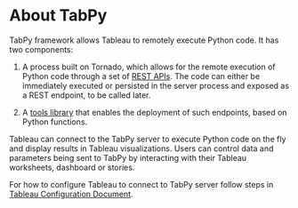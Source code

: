 # About TabPy

TabPy framework allows Tableau to remotely execute Python code. It has two components:

1. A process built on Tornado, which allows for the remote execution of Python
   code through a set of [REST APIs](server-rest.md). The code can either be immediately
   executed or persisted in the server process and exposed as a REST endpoint,
   to be called later.

2. A [tools library](tabpy-tools.md) that enables the deployment of such endpoints,
   based on Python functions.

Tableau can connect to the TabPy server to execute Python code on the fly and
display results in Tableau visualizations. Users can control data and parameters
being sent to TabPy by interacting with their Tableau worksheets, dashboard or stories.

For how to configure Tableau to connect to TabPy server follow steps in
[Tableau Configuration Document](TableauConfiguration.md).

